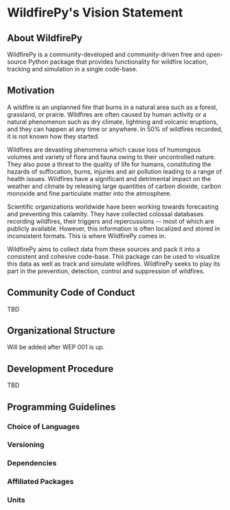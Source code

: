 # WildfirePy's Vision Statement

## About WildfirePy

WildfirePy is a community-developed and community-driven free and open-source Python package that provides functionality for wildfire location, tracking and simulation in a single code-base.

## Motivation

A wildfire is an unplanned fire that burns in a natural area such as a forest, grassland, or prairie. Wildfires are often caused by human activity or a natural phenomenon such as dry climate, lightning and volcanic eruptions, and they can happen at any time or anywhere. In 50% of wildfires recorded, it is not known how they started.

Wildfires are devasting phenomena which cause loss of humongous volumes and variety of flora and fauna owing to their uncontrolled nature. They also pose a threat to the quality of life for humans, constituting the hazards of suffocation, burns, injuries and air pollution leading to a range of health issues. Wildfires have a significant and detrimental impact on the weather and climate by releasing large quantities of carbon dioxide, carbon monoxide and fine particulate matter into the atmosphere.

Scientific organizations worldwide have been working towards forecasting and preventing this calamity. They have collected colossal databases recording wildfires, their triggers and repercussions -- most of which are publicly available. However, this information is often localized and stored in inconsistent formats. This is where WildfirePy comes in.

WildfirePy aims to collect data from these sources and pack it into a consistent and cohesive code-base. This package can be used to visualize this data as well as track and simulate wildfires. WildfirePy seeks to play its part in the prevention, detection, control and suppression of wildfires.

## Community Code of Conduct

TBD

## Organizational Structure

Will be added after WEP 001 is up.

## Development Procedure

TBD

## Programming Guidelines

### Choice of Languages

### Versioning

### Dependencies

### Affiliated Packages

### Units


```python

```
